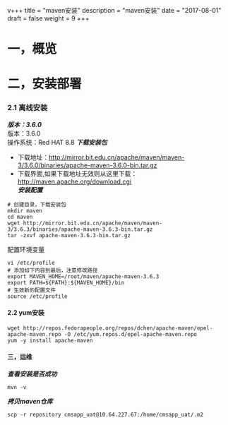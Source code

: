 v+++
title = "maven安装"
description = "maven安装"
date = "2017-08-01"
draft = false
weight = 9
+++
# 一，概览

# 二，安装部署

### 2.1 离线安装  
***版本：3.6.0***  
版本：3.6.0  
操作系统：Red HAT 8.8
***下载安装包***  
- 下载地址：http://mirror.bit.edu.cn/apache/maven/maven-3/3.6.0/binaries/apache-maven-3.6.0-bin.tar.gz  
- 下载界面,如果下载地址无效则从这里下载：http://maven.apache.org/download.cgi  
***安装配置***  

```
# 创建目录，下载安装包
mkdir maven 
cd maven
wget http://mirror.bit.edu.cn/apache/maven/maven-3/3.6.3/binaries/apache-maven-3.6.3-bin.tar.gz
tar -zxvf apache-maven-3.6.3-bin.tar.gz
```
配置环境变量  
```
vi /etc/profile
# 添加如下内容到最后，注意修改路径
export MAVEN_HOME=/root/maven/apache-maven-3.6.3
export PATH=${PATH}:${MAVEN_HOME}/bin
# 生效新的配置文件
source /etc/profile
```


#### 2.2 yum安装
````
wget http://repos.fedorapeople.org/repos/dchen/apache-maven/epel-apache-maven.repo -O /etc/yum.repos.d/epel-apache-maven.repo
yum -y install apache-maven
````

#### 三，运维
***查看安装是否成功***  

```
mvn -v
```

***拷贝maven仓库***
```shell
scp -r repository cmsapp_uat@10.64.227.67:/home/cmsapp_uat/.m2
```

